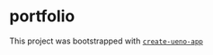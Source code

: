 # portfolio

This project was bootstrapped with [`create-ueno-app`](https://github.com/ueno-llc/create-ueno-app)
